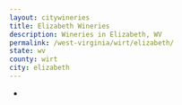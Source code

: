 ```yaml
---
layout: citywineries
title: Elizabeth Wineries
description: Wineries in Elizabeth, WV
permalink: /west-virginia/wirt/elizabeth/
state: wv
county: wirt
city: elizabeth
---
```

-
